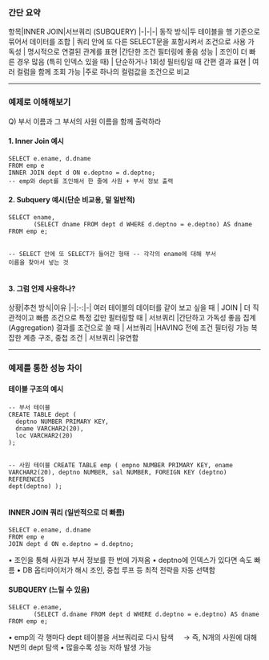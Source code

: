 <h3 id="간단-요약">간단 요약</h3>
<p>항목|INNER JOIN|서브쿼리 (SUBQUERY)
|-|-|-|
동작 방식|두 테이블을 행 기준으로 묶어서 데이터를 조합 | 쿼리 안에 또 다른 SELECT문을 포함시켜서 조건으로 사용
가독성 | 명시적으로 연결된 관계를 표현 |간단한 조건 필터링에 좋음
성능 | 조인이 더 빠른 경우 많음 (특히 인덱스 있을 때) | 단순하거나 1회성 필터링일 때 간편
결과 표현 | 여러 컬럼을 함께 조회 가능 |주로 하나의 컬럼값을 조건으로 비교</p>
<hr />
<h3 id="예제로-이해해보기">예제로 이해해보기</h3>
<p>Q) 부서 이름과 그 부서의 사원 이름을 함께 출력하라</p>
<h4 id="1-inner-join-예시">1. Inner Join 예시</h4>
<pre><code class="language-sql">SELECT e.ename, d.dname
FROM emp e
INNER JOIN dept d ON e.deptno = d.deptno;
-- emp와 dept를 조인해서 한 줄에 사원 + 부서 정보 출력 </code></pre>
<h4 id="2-subquery-예시단순-비교용-덜-일반적">2. Subquery 예시(단순 비교용, 덜 일반적)</h4>
<pre><code class="language-sql">SELECT ename,
       (SELECT dname FROM dept d WHERE d.deptno = e.deptno) AS dname
FROM emp e;

-- SELECT 안에 또 SELECT가 들어간 형태
-- 각각의 ename에 대해 부서 이름을 찾아서 넣는 것</code></pre>
<h4 id="3-그럼-언제-사용하나">3. 그럼 언제 사용하나?</h4>
<p>상황|추천 방식|이유
|-|:-:|-|
여러 테이블의 데이터를 같이 보고 싶을 때 | JOIN | 더 직관적이고 빠름
조건으로 특정 값만 필터링할 때 | 서브쿼리 |간단하고 가독성 좋음
집계(Aggregation) 결과를 조건으로 쓸 때 | 서브쿼리 |HAVING 전에 조건 필터링 가능
복잡한 계층 구조, 중첩 조건 | 서브쿼리 |유연함</p>
<hr />
<h3 id="예제를-통한-성능-차이">예제를 통한 성능 차이</h3>
<h4 id="테이블-구조의-예시">테이블 구조의 예시</h4>
<pre><code class="language-sql">-- 부서 테이블
CREATE TABLE dept (
  deptno NUMBER PRIMARY KEY,
  dname VARCHAR2(20),
  loc VARCHAR2(20)
);

-- 사원 테이블
CREATE TABLE emp (
  empno NUMBER PRIMARY KEY,
  ename VARCHAR2(20),
  deptno NUMBER,
  sal NUMBER,
  FOREIGN KEY (deptno) REFERENCES dept(deptno)
);</code></pre>
<h4 id="inner-join-쿼리-일반적으로-더-빠름">INNER JOIN 쿼리 (일반적으로 더 빠름)</h4>
<pre><code class="language-sql">SELECT e.ename, d.dname
FROM emp e
JOIN dept d ON e.deptno = d.deptno;</code></pre>
<p>•    조인을 통해 사원과 부서 정보를 한 번에 가져옴
•    deptno에 인덱스가 있다면 속도 빠름
•    DB 옵티마이저가 해시 조인, 중첩 루프 등 최적 전략을 자동 선택함</p>
<h4 id="subquery-느릴-수-있음">SUBQUERY (느릴 수 있음)</h4>
<pre><code class="language-sql">SELECT e.ename,
       (SELECT d.dname FROM dept d WHERE d.deptno = e.deptno) AS dname
FROM emp e;</code></pre>
<p>• emp의 각 행마다 dept 테이블을 서브쿼리로 다시 탐색
&nbsp;&nbsp;&nbsp;&nbsp;→ 즉, N개의 사원에 대해 N번의 dept 탐색
• 많을수록 성능 저하 발생 가능</p>